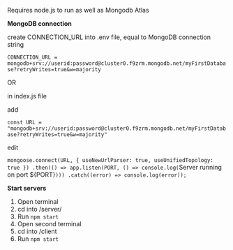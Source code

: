 Requires node.js to run as well as Mongodb Atlas


**MongoDB connection**

create CONNECTION_URL into .env file, equal to MongoDB connection string

`CONNECTION_URL = mongodb+srv://userid:password@cluster0.f9zrm.mongodb.net/myFirstDatabase?retryWrites=true&w=majority`

OR

in index.js file

add 

`const URL = "mongodb+srv://userid:password@cluster0.f9zrm.mongodb.net/myFirstDatabase?retryWrites=true&w=majority"`

edit

`mongoose.connect(URL, { useNewUrlParser: true, useUnifiedTopology: true })
    .then(() => app.listen(PORT, () => console.log(`Server running on port ${PORT}`)))
    .catch((error) => console.log(error));`
    
 **Start servers**
 
1. Open terminal
2. cd into /server/
3. Run `npm start`
4. Open second terminal
5. cd into /client
6. Run `npm start`
